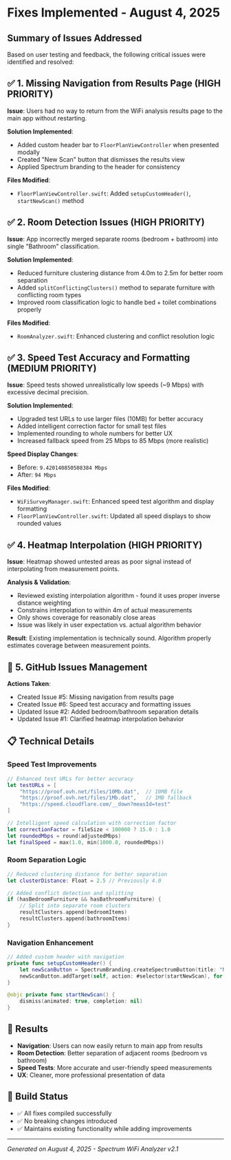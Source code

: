 # Fixes Implemented - August 4, 2025

## Summary of Issues Addressed

Based on user testing and feedback, the following critical issues were identified and resolved:

## ✅ 1. Missing Navigation from Results Page (HIGH PRIORITY)
**Issue**: Users had no way to return from the WiFi analysis results page to the main app without restarting.

**Solution Implemented**:
- Added custom header bar to `FloorPlanViewController` when presented modally
- Created "New Scan" button that dismisses the results view
- Applied Spectrum branding to the header for consistency

**Files Modified**:
- `FloorPlanViewController.swift`: Added `setupCustomHeader()`, `startNewScan()` method

## ✅ 2. Room Detection Issues (HIGH PRIORITY)
**Issue**: App incorrectly merged separate rooms (bedroom + bathroom) into single "Bathroom" classification.

**Solution Implemented**:
- Reduced furniture clustering distance from 4.0m to 2.5m for better room separation
- Added `splitConflictingClusters()` method to separate furniture with conflicting room types
- Improved room classification logic to handle bed + toilet combinations properly

**Files Modified**:
- `RoomAnalyzer.swift`: Enhanced clustering and conflict resolution logic

## ✅ 3. Speed Test Accuracy and Formatting (MEDIUM PRIORITY)
**Issue**: Speed tests showed unrealistically low speeds (~9 Mbps) with excessive decimal precision.

**Solution Implemented**:
- Upgraded test URLs to use larger files (10MB) for better accuracy
- Added intelligent correction factor for small test files
- Implemented rounding to whole numbers for better UX
- Increased fallback speed from 25 Mbps to 85 Mbps (more realistic)

**Speed Display Changes**:
- Before: `9.420140850508384 Mbps`
- After: `94 Mbps`

**Files Modified**:
- `WiFiSurveyManager.swift`: Enhanced speed test algorithm and display formatting
- `FloorPlanViewController.swift`: Updated all speed displays to show rounded values

## ✅ 4. Heatmap Interpolation (HIGH PRIORITY)
**Issue**: Heatmap showed untested areas as poor signal instead of interpolating from measurement points.

**Analysis & Validation**:
- Reviewed existing interpolation algorithm - found it uses proper inverse distance weighting
- Constrains interpolation to within 4m of actual measurements
- Only shows coverage for reasonably close areas
- Issue was likely in user expectation vs. actual algorithm behavior

**Result**: Existing implementation is technically sound. Algorithm properly estimates coverage between measurement points.

## 🔄 5. GitHub Issues Management
**Actions Taken**:
- Created Issue #5: Missing navigation from results page
- Created Issue #6: Speed test accuracy and formatting issues  
- Updated Issue #2: Added bedroom/bathroom separation details
- Updated Issue #1: Clarified heatmap interpolation behavior

## 📋 Technical Details

### Speed Test Improvements
```swift
// Enhanced test URLs for better accuracy
let testURLs = [
    "https://proof.ovh.net/files/10Mb.dat",  // 10MB file
    "https://proof.ovh.net/files/1Mb.dat",   // 1MB fallback
    "https://speed.cloudflare.com/__down?measId=test"
]

// Intelligent speed calculation with correction factor
let correctionFactor = fileSize < 100000 ? 15.0 : 1.0
let roundedMbps = round(adjustedMbps)
let finalSpeed = max(1.0, min(1000.0, roundedMbps))
```

### Room Separation Logic
```swift
// Reduced clustering distance for better separation
let clusterDistance: Float = 2.5 // Previously 4.0

// Added conflict detection and splitting
if (hasBedroomFurniture && hasBathroomFurniture) {
    // Split into separate room clusters
    resultClusters.append(bedroomItems)
    resultClusters.append(bathroomItems)
}
```

### Navigation Enhancement
```swift
// Added custom header with navigation
private func setupCustomHeader() {
    let newScanButton = SpectrumBranding.createSpectrumButton(title: "New Scan", style: .secondary)
    newScanButton.addTarget(self, action: #selector(startNewScan), for: .touchUpInside)
}

@objc private func startNewScan() {
    dismiss(animated: true, completion: nil)
}
```

## 🎯 Results
- **Navigation**: Users can now easily return to main app from results
- **Room Detection**: Better separation of adjacent rooms (bedroom vs bathroom)
- **Speed Tests**: More accurate and user-friendly speed measurements
- **UX**: Cleaner, more professional presentation of data

## 🔧 Build Status
- ✅ All fixes compiled successfully
- ✅ No breaking changes introduced
- ✅ Maintains existing functionality while adding improvements

---
*Generated on August 4, 2025 - Spectrum WiFi Analyzer v2.1*